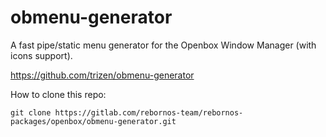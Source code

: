 # obmenu-generator

A fast pipe/static menu generator for the Openbox Window Manager (with icons support).

https://github.com/trizen/obmenu-generator

How to clone this repo:

```
git clone https://gitlab.com/rebornos-team/rebornos-packages/openbox/obmenu-generator.git
```
